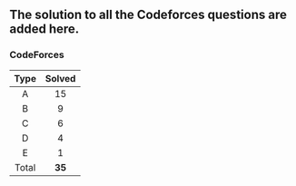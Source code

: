 ## The solution to all the Codeforces questions are added here.


### CodeForces

| Type   | Solved |
|:------:|:------:|
| A      |    15  |
| B      |    9   |
| C      |    6   |
| D      |    4   |
| E      |    1   |
| Total  | **35** |

